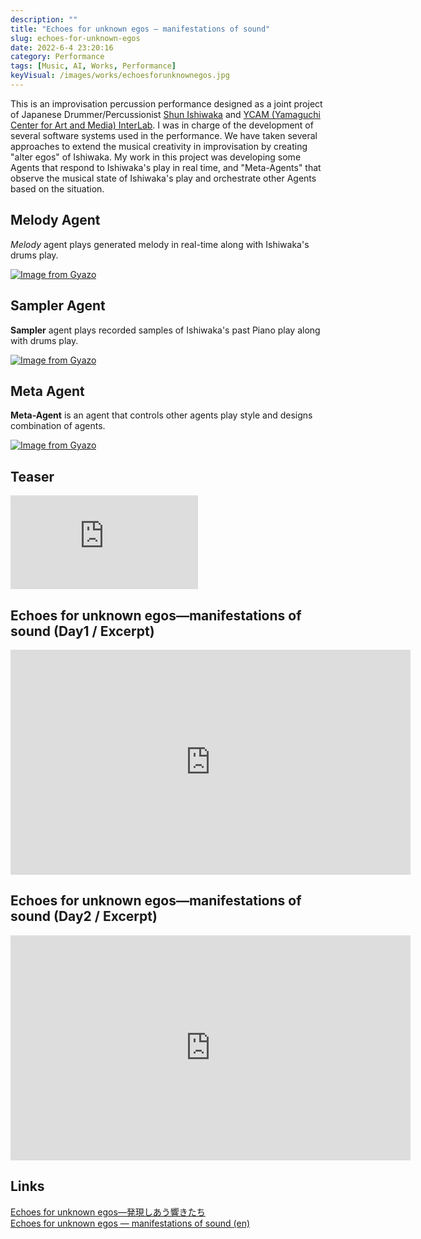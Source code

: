 ```yaml
---
description: ""
title: "Echoes for unknown egos ― manifestations of sound"
slug: echoes-for-unknown-egos
date: 2022-6-4 23:20:16
category: Performance
tags: [Music, AI, Works, Performance]
keyVisual: /images/works/echoesforunknownegos.jpg
---
```


This is an improvisation percussion performance designed as a joint project of Japanese Drummer/Percussionist  [Shun Ishiwaka](https://www.shun-ishiwaka.com/) and [YCAM (Yamaguchi Center for Art and Media) InterLab](https://special.ycam.jp/interlab/en.html). I was in charge of the development of several software systems used in the performance. We have taken several approaches to extend the musical creativity in improvisation by creating "alter egos" of Ishiwaka. My work in this project was developing some Agents that respond to Ishiwaka's play in real time, and "Meta-Agents" that observe the musical state of Ishiwaka's play and orchestrate other Agents based on the situation.

## Melody Agent

*Melody* agent plays generated melody in real-time along with Ishiwaka's drums play.

[![Image from Gyazo](https://i.gyazo.com/6acbb5bf0b6b2f5b16a4a4c2ffca7388.jpg)](https://gyazo.com/6acbb5bf0b6b2f5b16a4a4c2ffca7388)

## Sampler Agent

**Sampler** agent plays recorded samples of Ishiwaka's past Piano play along with drums play.

[![Image from Gyazo](https://i.gyazo.com/4c059f470d1506f1144ec5e0463c8e8b.gif)](https://gyazo.com/4c059f470d1506f1144ec5e0463c8e8b)

## Meta Agent

**Meta-Agent** is an agent that controls other agents play style and designs combination of agents.

[![Image from Gyazo](https://i.gyazo.com/6e06641f939c6d6215cb96ae0938ca38.gif)](https://gyazo.com/6e06641f939c6d6215cb96ae0938ca38)

## Teaser

<div class="iframe-video-wrapper">
    <iframe class="iframe-video" title="vimeo-player" src="https://player.vimeo.com/video/701264303?h=dd404cde3c" 
    frameborder="0" allowfullscreen></iframe>
</div>

## Echoes for unknown egos―manifestations of sound (Day1 / Excerpt)

<div class="iframe-video-wrapper">
    <iframe src="https://player.vimeo.com/video/741153714?h=7700f875f6" width="640" height="360" frameborder="0" allow="autoplay; fullscreen; picture-in-picture" allowfullscreen></iframe>
</div>

## Echoes for unknown egos―manifestations of sound (Day2 / Excerpt)

<div class="iframe-video-wrapper">
    <iframe src="https://player.vimeo.com/video/741154438?h=da4028b79f" width="640" height="360" frameborder="0" allow="autoplay; fullscreen; picture-in-picture" allowfullscreen></iframe>
</div>

## Links

[Echoes for unknown egos―発現しあう響きたち](https://www.ycam.jp/events/2022/echoes-for-unknown-egos/)  
[Echoes for unknown egos ― manifestations of sound (en)](https://www.ycam.jp/en/events/2022/echoes-for-unknown-egos/)